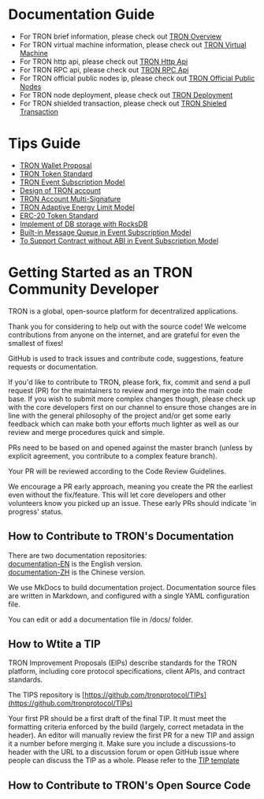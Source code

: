 
# Documentation Guide

+ For TRON brief information, please check out [TRON Overview](Tron-overview.md)
+ For TRON virtual machine information, please check out [TRON Virtual Machine](Tron-VM.md)
+ For TRON http api, please check out [TRON Http Api](Tron-http.md)
+ For TRON RPC api, please check out [TRON RPC Api](Tron-rpc.md)
+ For TRON official public nodes ip, please check out [TRON Official Public Nodes](official-public-nodes.md)
+ For TRON node deployment, please check out [TRON Deployment](Tron-deployment.md) 
+ For TRON shielded transaction, please check out [TRON Shieled Transaction](Tron-shielded-transaction.md)

# Tips Guide 
+ [TRON Wallet Proposal](https://github.com/tronprotocol/TIPs/blob/master/tip-01.md)  
+ [TRON Token Standard](https://github.com/tronprotocol/TIPs/blob/master/tip-10.md)  
+ [TRON Event Subscription Model](https://github.com/tronprotocol/TIPs/blob/master/tip-12.md)  
+ [Design of TRON account](https://github.com/tronprotocol/TIPs/blob/master/tip-13.md)    
+ [TRON Account Multi-Signature](https://github.com/tronprotocol/TIPs/blob/master/tip-16.md)  
+ [TRON Adaptive Energy Limit Model](https://github.com/tronprotocol/TIPs/blob/master/tip-17.md)  
+ [ERC-20 Token Standard](https://github.com/tronprotocol/TIPs/blob/master/tip-20.md)  
+ [Implement of DB storage with RocksDB](https://github.com/tronprotocol/TIPs/blob/master/tip-24.md)  
+ [Built-in Message Queue in Event Subscription Model](https://github.com/tronprotocol/TIPs/blob/master/tip-28.md)  
+ [To Support Contract without ABI in Event Subscription Model](https://github.com/tronprotocol/TIPs/blob/master/tip-34.md)

# Getting Started as an TRON Community Developer

TRON is a global, open-source platform for decentralized applications. 

Thank you for considering to help out with the source code! We welcome contributions from anyone on the internet, and are grateful for even the smallest of fixes!

GitHub is used to track issues and contribute code, suggestions, feature requests or documentation.

If you'd like to contribute to TRON, please fork, fix, commit and send a pull request (PR) for the maintainers to review and merge into the main code base. If you wish to submit more complex changes though, please check up with the core developers first on our channel to ensure those changes are in line with the general philosophy of the project and/or get some early feedback which can make both your efforts much lighter as well as our review and merge procedures quick and simple.

PRs need to be based on and opened against the master branch (unless by explicit agreement, you contribute to a complex feature branch).

Your PR will be reviewed according to the Code Review Guidelines.

We encourage a PR early approach, meaning you create the PR the earliest even without the fix/feature. This will let core developers and other volunteers know you picked up an issue. These early PRs should indicate 'in progress' status.

## How to Contribute to TRON's Documentation

There are two documentation repositories:  
[documentation-EN](https://github.com/tronprotocol/documentation-EN) is the English version.   
[documentation-ZH](https://github.com/tronprotocol/documentation-ZH) is the Chinese version.  

We use MkDocs to build documentation project. Documentation source files are written in Markdown, and configured with a single YAML configuration file.

You can edit or add a documentation file in /docs/ folder.

## How to Wtite a TIP

TRON Improvement Proposals (EIPs) describe standards for the TRON platform, including core protocol specifications, client APIs, and contract standards.

The TIPS repository is [https://github.com/tronprotocol/TIPs](https://github.com/tronprotocol/TIPs)

Your first PR should be a first draft of the final TIP. It must meet the formatting criteria enforced by the build (largely, correct metadata in the header). An editor will manually review the first PR for a new TIP and assign it a number before merging it. Make sure you include a discussions-to header with the URL to a discussion forum or open GitHub issue where people can discuss the TIP as a whole.  Please refer to the [TIP template](https://github.com/tronprotocol/TIPs/blob/master/template.md)


## How to Contribute to TRON's Open Source Code





